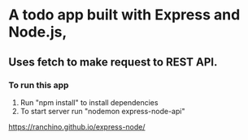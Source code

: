 # A todo app built with Express and Node.js, 
## Uses fetch to make request to REST API.

### To run this app
1. Run "npm install" to install dependencies
2. To start server run "nodemon express-node-api"

https://ranchino.github.io/express-node/
